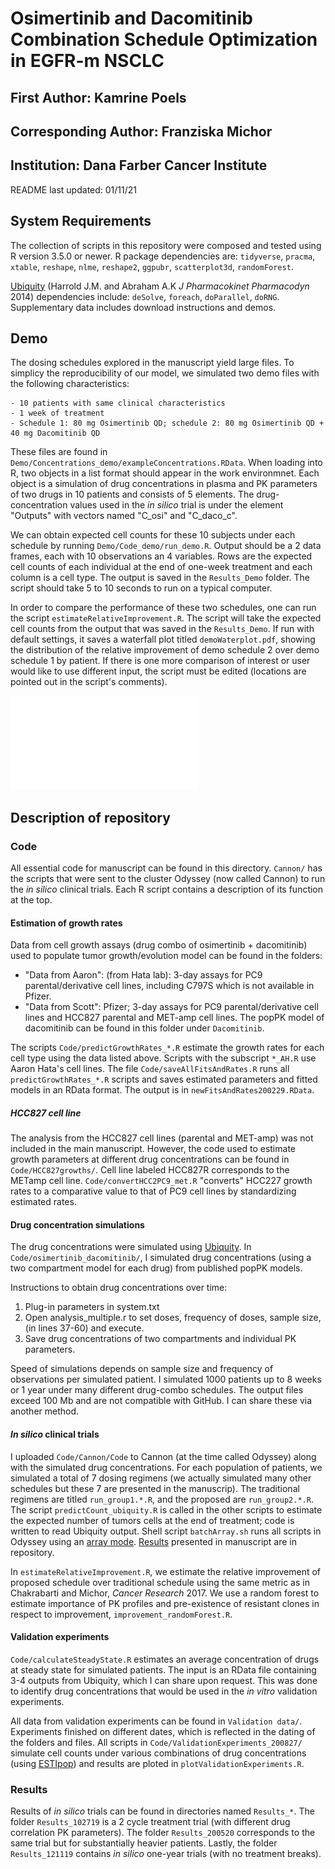 # Osimertinib and Dacomitinib Combination Schedule Optimization in EGFR-m NSCLC
## First Author: Kamrine Poels
## Corresponding Author: Franziska Michor
## Institution: Dana Farber Cancer Institute

README last updated: 01/11/21

## System Requirements

The collection of scripts in this repository were composed and tested using R version 3.5.0 or newer. R package dependencies are: `tidyverse`, `pracma`, `xtable`, `reshape`, `nlme`, `reshape2`, `ggpubr`, `scatterplot3d`, `randomForest`.

[Ubiquity](https://link.springer.com/article/10.1007/s10928-014-9352-6) (Harrold J.M. and Abraham A.K *J Pharmacokinet Pharmacodyn* 2014) dependencies include: `deSolve`, `foreach`, `doParallel`, `doRNG`. Supplementary data includes download instructions and demos. 

## Demo

The dosing schedules explored in the manuscript yield large files. To simplicy the reproducibility of our model, we simulated two demo files with the following characteristics:

	- 10 patients with same clinical characteristics
	- 1 week of treatment
	- Schedule 1: 80 mg Osimertinib QD; schedule 2: 80 mg Osimertinib QD + 40 mg Dacomitinib QD

These files are found in `Demo/Concentrations_demo/exampleConcentrations.RData`. When loading into R, two objects in a list format should appear in the work environmnet. Each object is a simulation of drug concentrations in plasma and PK parameters of two drugs in 10 patients and consists of 5 elements. The drug-concentration values used in the *in silico* trial is under the element "Outputs" with vectors named "C_osi" and "C_daco_c".

We can obtain expected cell counts for these 10 subjects under each schedule by running `Demo/Code_demo/run_demo.R`. Output should be a 2 data frames, each with 10 observations an 4 variables. Rows are the expected cell counts of each individual at the end of one-week treatment and each column is a cell type. The output is saved in the `Results_Demo` folder. The script should take 5 to 10 seconds to run on a typical computer.

In order to compare the performance of these two schedules, one can run the script `estimateRelativeImprovement.R`. The script will take the expected cell counts from the output that was saved in the `Results_Demo`. If run with default settings, it saves a waterfall plot titled `demoWaterplot.pdf`, showing the distribution of the relative improvement of demo schedule 2 over demo schedule 1 by patient. If there is one more comparison of interest or user would like to use different input, the script must be edited (locations are pointed out in the script's comments).

![Relative Improvement of schedule 2 over schedule 1](Demo/demoWaterplot.pdf)

## Description of repository

### Code
All essential code for manuscript can be found in this directory. `Cannon/` has the scripts that were sent to the cluster Odyssey (now called Cannon) to run the *in silico* clinical trials. Each R script contains a description of its function at the top.

#### Estimation of growth rates
Data from cell growth assays (drug combo of osimertinib + dacomitinib) used to populate tumor growth/evolution model can be found in the folders:

- "Data from Aaron": (from Hata lab): 3-day assays for PC9 parental/derivative cell lines, including C797S which is not available in Pfizer. 
- "Data from Scott": Pfizer; 3-day assays for PC9 parental/derivative cell lines and HCC827 parental and MET-amp cell lines. The popPK model of dacomitinib can be found in this folder under `Dacomitinib`.

The scripts `Code/predictGrowthRates_*.R` estimate the growth rates for each cell type using the data listed above. Scripts with the subscript `*_AH.R` use Aaron Hata's cell lines. The file `Code/saveAllFitsAndRates.R` runs all `predictGrowthRates_*.R` scripts and saves estimated parameters and fitted models in an RData format. The output is in `newFitsAndRates200229.RData`.

##### HCC827 cell line
The analysis from the HCC827 cell lines (parental and MET-amp) was not included in the main manuscript. However, the code used to estimate growth parameters at different drug concentrations can be found in `Code/HCC827growths/`. Cell line labeled HCC827R corresponds to the METamp cell line. `Code/convertHCC2PC9_met.R` "converts" HCC227 growth rates to a comparative value to that of PC9 cell lines by standardizing estimated rates. 

#### Drug concentration simulations
The drug concentrations were simulated using [Ubiquity](https://link.springer.com/article/10.1007/s10928-014-9352-6). In `Code/osimertinib_dacomitinib/`, I simulated drug concentrations (using a two compartment model for each drug) from published popPK models. 

Instructions to obtain drug concentrations over time:
1. Plug-in parameters in system.txt
2. Open analysis_multiple.r to set doses, frequency of doses, sample size, (in lines 37-60) and execute.
3. Save drug concentrations of two compartments and individual PK parameters.

Speed of simulations depends on sample size and frequency of observations per simulated patient. I simulated 1000 patients up to 8 weeks or 1 year under many different drug-combo schedules. The output files exceed 100 Mb and are not compatible with GitHub. I can share these via another method. 

#### *In silico* clinical trials

I uploaded `Code/Cannon/Code` to Cannon (at the time called Odyssey) along with the simulated drug concentrations. For each population of patients, we simulated a total of 7 dosing regimens (we actually simulated many other schedules but these 7 are presented in the manuscrip). The traditional regimens are titled `run_group1.*.R`, and the proposed are `run_group2.*.R`. The script `predictCount_ubiquity.R` is called in the other scripts to estimate the expected number of tumors cells at the end of treatment; code is written to read Ubiquity output. Shell script `batchArray.sh` runs all scripts in Odyssey using an [array mode](https://docs.rc.fas.harvard.edu/kb/running-jobs/#Job_arrays). [Results](#results) presented in manuscript are in repository.

In `estimateRelativeImprovement.R`, we estimate the relative improvement of proposed schedule over traditional schedule using the same metric as in Chakrabarti and Michor, *Cancer Research* 2017. We use a random forest to estimate importance of PK profiles and pre-existence of resistant clones in respect to improvement, `improvement_randomForest.R`. 


#### Validation experiments

`Code/calculateSteadyState.R` estimates an average concentration of drugs at steady state for  simulated patients. The input is an RData file containing 3-4 outputs from Ubiquity, which I can share upon request. This was done to identify drug concentrations that would be used in the *in vitro* validation experiments. 

All data from validation experiments can be found in `Validation data/`. Experiments finished on different dates, which is reflected in the dating of the folders and files. All scripts in `Code/ValidationExperiments_200827/` simulate cell counts under various combinations of drug concentrations (using [ESTIpop](https://github.com/Michorlab/estipop)) and results are ploted in `plotValidationExperiments.R`. 

### Results
Results of *in silico* trials can be found in directories named `Results_*`. The folder `Results_102719` is a 2 cycle treatment trial (with different drug correlation PK parameters). The folder `Results_200520` corresponds to the same trial but for substantially heavier patients. Lastly, the folder `Results_121119` contains *in silico* one-year trials (with no treatment breaks).
